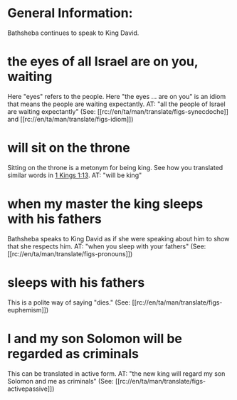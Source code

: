# General Information:

Bathsheba continues to speak to King David.

# the eyes of all Israel are on you, waiting

Here "eyes" refers to the people. Here "the eyes ... are on you" is an idiom that means the people are waiting expectantly. AT: "all the people of Israel are waiting expectantly" (See: [[rc://en/ta/man/translate/figs-synecdoche]] and [[rc://en/ta/man/translate/figs-idiom]])

# will sit on the throne

Sitting on the throne is a metonym for being king. See how you translated similar words in [1 Kings 1:13](./13.md). AT: "will be king"

# when my master the king sleeps with his fathers

Bathsheba speaks to King David as if she were speaking about him to show that she respects him. AT: "when you sleep with your fathers" (See: [[rc://en/ta/man/translate/figs-pronouns]])

# sleeps with his fathers

This is a polite way of saying "dies." (See: [[rc://en/ta/man/translate/figs-euphemism]])

# I and my son Solomon will be regarded as criminals

This can be translated in active form. AT: "the new king will regard my son Solomon and me as criminals" (See: [[rc://en/ta/man/translate/figs-activepassive]])